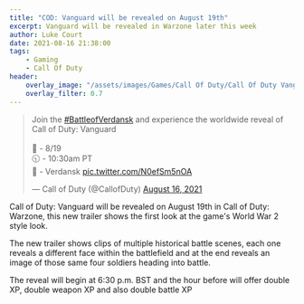 ```yaml
---
title: "COD: Vanguard will be revealed on August 19th"
excerpt: Vanguard will be revealed in Warzone later this week
author: Luke Court
date: 2021-08-16 21:38:00
tags:
    - Gaming
    - Call Of Duty
header:
    overlay_image: "/assets/images/Games/Call Of Duty/Call Of Duty Vanguard Teaser.png"
    overlay_filter: 0.7
---
```


<blockquote class="twitter-tweet" data-theme="dark"><p lang="en" dir="ltr">Join the <a href="https://twitter.com/hashtag/BattleofVerdansk?src=hash&amp;ref_src=twsrc%5Etfw">#BattleofVerdansk</a> and experience the worldwide reveal of Call of Duty: Vanguard<br><br>📅 - 8/19<br>🕥 - 10:30am PT<br>📍 - Verdansk <a href="https://t.co/N0efSm5nOA">pic.twitter.com/N0efSm5nOA</a></p>&mdash; Call of Duty (@CallofDuty) <a href="https://twitter.com/CallofDuty/status/1427314697485754390?ref_src=twsrc%5Etfw">August 16, 2021</a></blockquote> <script async src="https://platform.twitter.com/widgets.js" charset="utf-8"></script>

Call of Duty: Vanguard will be revealed on August 19th in Call of Duty: Warzone, this new trailer shows the first look at the game's World War 2 style look. 

The new trailer shows clips of multiple historical battle scenes, each one reveals a different face within the battlefield and at the end reveals an image of those same four soldiers heading into battle.

The reveal will begin at 6:30 p.m. BST and the hour before will offer double XP, double weapon XP and also double battle XP
